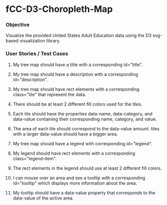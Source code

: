 # fCC-D3-Choropleth-Map

### Objective

Visualize the provided United States Adult Education data using the D3 svg-based visualization library.

### User Stories / Test Cases

1. My tree map should have a title with a corresponding id="title".

2. My tree map should have a description with a corresponding id="description".

3. My tree map should have rect elements with a corresponding class="tile" that represent the data.

4. There should be at least 2 different fill colors used for the tiles.

5. Each tile should have the properties data-name, data-category, and data-value containing their corresponding name, category, and value.

6. The area of each tile should correspond to the data-value amount. tiles with a larger data-value should have a bigger area.

7. My tree map should have a legend with corresponding id="legend".

8. My legend should have rect elements with a corresponding class="legend-item".

9. The rect elements in the legend should use at least 2 different fill colors.

10. I can mouse over an area and see a tooltip with a corresponding id="tooltip" which displays more information about the area.

11. My tooltip should have a data-value property that corresponds to the data-value of the active area.